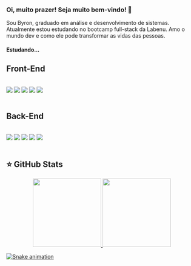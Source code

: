 ### Oi, muito prazer! Seja muito bem-vindo! 👋

Sou Byron, graduado em análise e desenvolvimento de sistemas. Atualmente estou estudando no bootcamp full-stack da Labenu. Amo o mundo dev e como ele pode transformar as vidas das pessoas.
<br />

#### Estudando...

## Front-End
<br />
<div style={ display: flex }>
<img src="https://img.shields.io/badge/HTML-239120?style=for-the-badge&logo=html5&logoColor=white" /> 
<img src="https://img.shields.io/badge/CSS3-1572B6?style=for-the-badge&logo=css3&logoColor=white" /> 
<img src="https://img.shields.io/badge/JavaScript-323330?style=for-the-badge&logo=javascript&logoColor=F7DF1E" />
<img src="https://img.shields.io/badge/React-20232A?style=for-the-badge&logo=react&logoColor=61DAFB">
<img src="https://img.shields.io/badge/styled--components-DB7093?style=for-the-badge&logo=styled-components&logoColor=white">
<div>
<br />
 
 ## Back-End
<br />
<div style={ display: flex }>
<img src="https://img.shields.io/badge/Node.js-43853D?style=for-the-badge&logo=node.js&logoColor=white" /> 
<img src="https://img.shields.io/badge/MySQL-00000F?style=for-the-badge&logo=mysql&logoColor=white" /> 
<img src="https://img.shields.io/badge/SQL-00000F?style=for-the-badge&logo=sql&logoColor=white" />
<img src="https://img.shields.io/badge/TypeScript-007ACC?style=for-the-badge&logo=typescript&logoColor=white">
<img src="https://img.shields.io/badge/Express.js-000000?style=for-the-badge&logo=express&logoColor=white">
</div>
 <br />


## ⭐️ GitHub Stats

<div align="center" style={ display: flex }>
<a href="https://github.com/byron-smith-nobrega">
<img height="180em" src="https://github-readme-stats.vercel.app/api?username=byron-smith-nobrega&show_icons=true&theme=dark&include_all_commits=true&count_private=true"/>
<img height="180em" src="https://github-readme-stats.vercel.app/api/top-langs/?username=byron-smith-nobrega&layout=compact&langs_count=6&theme=dark"/>
</div>
  
![Snake animation](https://github.com/byron-smith-nobrega/byron-smith-nobrega/blob/output/github-contribution-grid-snake.svg)



